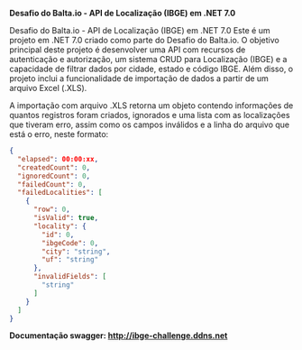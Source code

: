 **Desafio do Balta.io - API de Localização (IBGE) em .NET 7.0**

Desafio do Balta.io - API de Localização (IBGE) em .NET 7.0
Este é um projeto em .NET 7.0 criado como parte do Desafio do Balta.io. O objetivo principal deste projeto é desenvolver uma API com recursos de autenticação e autorização, um sistema CRUD para Localização (IBGE) e a capacidade de filtrar dados por cidade, estado e código IBGE. Além disso, o projeto inclui a funcionalidade de importação de dados a partir de um arquivo Excel (.XLS).

A importação com arquivo .XLS retorna um objeto contendo informações de quantos registros foram criados, ignorados e uma lista com as localizações que tiveram erro, assim como os campos inválidos e a linha do arquivo que está o erro, neste formato:

```json
{
  "elapsed": 00:00:xx,
  "createdCount": 0,
  "ignoredCount": 0,
  "failedCount": 0,
  "failedLocalities": [
    {
      "row": 0,
      "isValid": true,
      "locality": {
        "id": 0,
        "ibgeCode": 0,
        "city": "string",
        "uf": "string"
      },
      "invalidFields": [
        "string"
      ]
    }
  ]
}
```

**Documentação swagger: http://ibge-challenge.ddns.net**  
